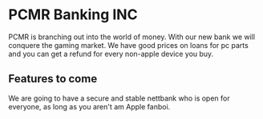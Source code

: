 # PCMR Banking INC
PCMR is branching out into the world of money. With our new bank we will conquere the gaming market.
We have good prices on loans for pc parts and you can get a refund for every non-apple device you buy.

## Features to come
We are going to have a secure and stable nettbank who is open for everyone, as long as you aren't am Apple fanboi.

